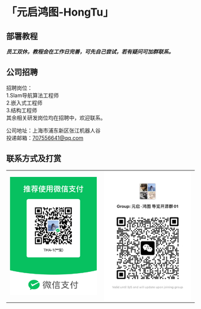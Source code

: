 # 「元启鸿图-HongTu」

## 部署教程

***员工双休，教程会在工作日完善，可先自己尝试，若有疑问可加群联系。***
  
  
## 公司招聘
招聘岗位：  
1.Slam导航算法工程师  
2.嵌入式工程师  
3.结构工程师  
其余相关研发岗位均在招聘中，欢迎联系。  
  
公司地址：上海市浦东新区张江机器人谷  
投递邮箱：707556641@qq.com  

## 联系方式及打赏
<table style="margin: 0 auto;">
  <tr>
    <!-- 第一张图：固定宽度200px，居中显示 -->
    <td style="padding: 0 10px; text-align: center;">
      <img src="wxzhifu.jpeg" alt="vx支付" width="300" style="height: auto;">
    </td>
    <!-- 第二张图：与第一张保持相同宽度 -->
    <td style="padding: 0 10px; text-align: center;">
      <img src="dayiqun.jpeg" alt="dayiqun" width="300" style="height: auto;">
    </td>
  </tr>
</table>
